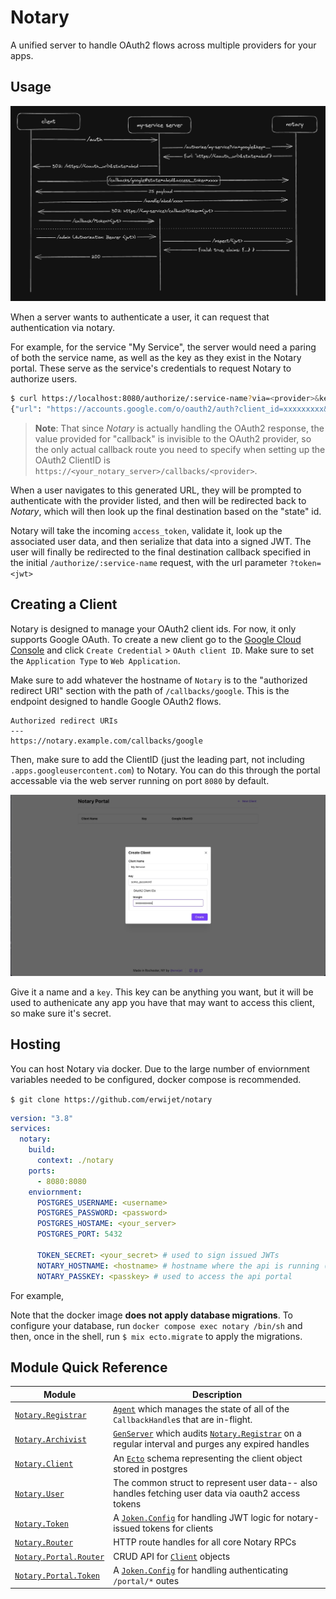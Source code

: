 # Notary

A unified server to handle OAuth2 flows across multiple providers for your apps.

## Usage

![fig2](docs/fig0.jpeg)

When a server wants to authenticate a user, it can request that authentication via notary.

For example, for the service "My Service", the server would need a paring of both the service name, as well as the key as they exist in the Notary portal. These serve as the service's credentials to request Notary to authorize users.

```sh
$ curl https://localhost:8080/authorize/:service-name?via=<provider>&key=<key>&callback=<callback>
{"url": "https://accounts.google.com/o/oauth2/auth?client_id=xxxxxxxxx&redirect_uri=https://localhost:8080/callbacks/xxxxxx&scope=openid+email+profile&email&response_type=token&state=ed3b38a092"}
```

> **Note**: That since *Notary* is actually handling the OAuth2 response, the value provided for "callback" is invisible to the OAuth2 provider, so the only actual callback route you need to specify when setting up the OAuth2 ClientID is `https://<your_notary_server>/callbacks/<provider>`.

When a user navigates to this generated URL, they will be prompted to authenticate with the provider listed, and then will be redirected back to *Notary*, which will then look up the final destination based on the "state" id.

Notary will take the incoming `access_token`, validate it, look up the associated user data, and then serialize that data into a signed JWT. The user will finally be redirected to the final destination callback specified in the initial `/authorize/:service-name` request, with the url parameter `?token=<jwt>`

## Creating a Client

Notary is designed to manage your OAuth2 client ids. For now, it only supports Google OAuth. To create a new client go to the [Google Cloud Console](https://console.cloud.google.com/apis/credentials) and click `Create Credential` > `OAuth client ID`. Make sure to set the `Application Type` to `Web Application`.

Make sure to add whatever the hostname of `Notary` is to the "authorized redirect URI" section with the path of `/callbacks/google`. This is the endpoint designed to handle Google OAuth2 flows.

```
Authorized redirect URIs
---
https://notary.example.com/callbacks/google
```

Then, make sure to add the ClientID (just the leading part, not including `.apps.googleusercontent.com`) to Notary. You can do this through the portal accessable via the web server running on port `8080` by default.

![fig1](docs/fig1.jpeg)

Give it a name and a `key`. This key can be anything you want, but it will be used to authenicate any app you have that may want to access this client, so make sure it's secret.

## Hosting

You can host Notary via docker. Due to the large number of enviornment variables needed to be configured, docker compose is recommended.

`$ git clone https://github.com/erwijet/notary`

```yaml
version: "3.8"
services:
  notary:
    build:
      context: ./notary
    ports:
      - 8080:8080
    enviornment:
      POSTGRES_USERNAME: <username>
      POSTGRES_PASSWORD: <password>
      POSTGRES_HOSTAME: <your_server>
      POSTGRES_PORT: 5432

      TOKEN_SECRET: <your_secret> # used to sign issued JWTs
      NOTARY_HOSTNAME: <hostname> # hostname where the api is running (including the https://)
      NOTARY_PASSKEY: <passkey> # used to access the api portal
```

For example, 

Note that the docker image **does not apply database migrations**. To configure your database, run `docker compose exec notary /bin/sh` and then, once in the shell, run `$ mix ecto.migrate` to apply the migrations.

## Module Quick Reference

|Module|Description|
|---|---|
|[`Notary.Registrar`](lib/notary/registrar.ex)|[`Agent`](https://hexdocs.pm/elixir/1.12.3/Agent.html) which manages the state of all of the `CallbackHandle`s that are in-flight.|
|[`Notary.Archivist`](lib/notary/archivist.ex)|[`GenServer`](https://hexdocs.pm/elixir/GenServer.html) which audits [`Notary.Registrar`](lib/notary/registrar.ex) on a regular interval and purges any expired handles|
|[`Notary.Client`](lib/notary/client.ex)|An [`Ecto`](https://hexdocs.pm/typed_ecto_schema/TypedEctoSchema.html) schema representing the client object stored in postgres|
|[`Notary.User`](lib/notary/user.ex)|The common struct to represent user data-- also handles fetching user data via oauth2 access tokens|
|[`Notary.Token`](lib/notary/token.ex)|A [`Joken.Config`](https://hexdocs.pm/joken/Joken.Config.html) for handling JWT logic for notary-issued tokens for clients|
|[`Notary.Router`](lib/notary/router.ex)|HTTP route handles for all core Notary RPCs|
|[`Notary.Portal.Router`](lib/notary/portal/router.ex)|CRUD API for [`Client`](lib/notary/client.ex) objects|
|[`Notary.Portal.Token`](lib/notary/portal/token.ex)|A [`Joken.Config`](https://hexdocs.pm/joken/Joken.Config.html) for handling authenticating `/portal/*` outes|